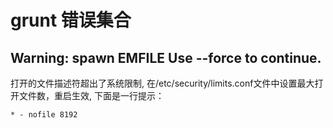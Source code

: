 # grunt 错误集合

## Warning: spawn EMFILE Use --force to continue.

打开的文件描述符超出了系统限制,  在/etc/security/limits.conf文件中设置最大打开文件数，重启生效, 下面是一行提示： 

	* - nofile 8192